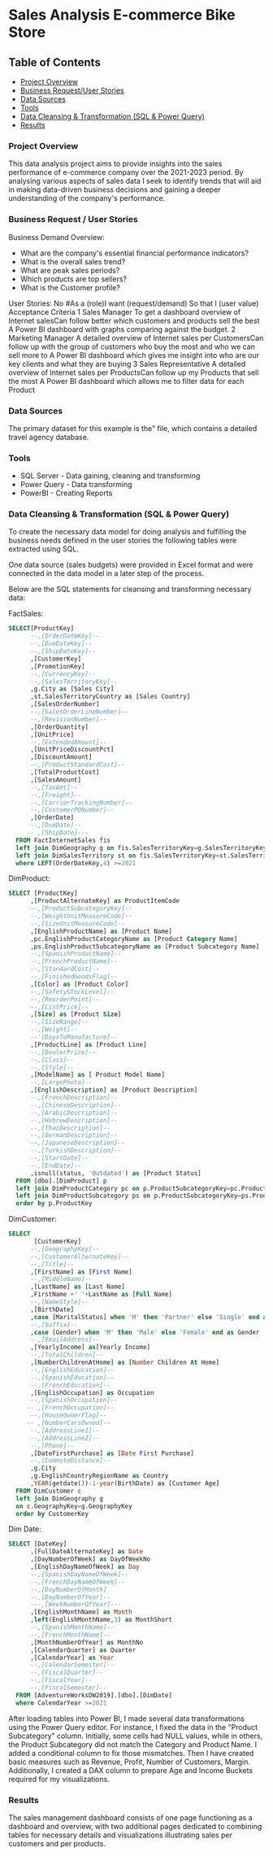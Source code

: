 # Sales Analysis E-commerce Bike Store
#### 

## Table of Contents

- [Project Overview](#projectoverview)
- [Business Request/User Stories](#business-requestuser-stories)
- [Data Sources](#data-sources)
- [Tools](#tools)
- [Data Cleansing & Transformation (SQL & Power Query)](#data-cleansing&transformation)
- [Results](#results)

### Project Overview

This data analysis project aims to provide insights into the sales performance of e-commerce company over the 2021-2023 period. By analysing various aspects of sales data I seek to identify trends that will aid in making data-driven business decisions and gaining a deeper understanding of the company's performance.

### Business Request / User Stories

Business Demand Overview:

- What are the company's essential financial performance indicators?
- What is the overall sales trend? 
- What are peak sales periods?
- Which products are top sellers?
- What is the Customer profile?

User Stories:
No #As a (role)I want (request/demand) So that I (user value) Acceptance Criteria
1 Sales Manager To get a dashboard overview of Internet salesCan follow better which customers and products sell the best A Power BI dashboard with graphs comparing against the budget.
2 Marketing Manager A detailed overview of Internet sales per CustomersCan follow up with the group of customers who buy the most and who we can sell more to A Power BI dashboard which gives me insight into who are our key clients and what they are buying
3 Sales Representative A detailed overview of Internet sales per ProductsCan follow up my Products that sell the most A Power BI dashboard which allows me to filter data for each Product

### Data Sources

The primary dataset for this example is the" file, which contains a detailed travel agency database.

### Tools

- SQL Server - Data gaining, cleaning and transforming
- Power Query - Data transforming
- PowerBI - Creating Reports


### Data Cleansing & Transformation (SQL & Power Query)

To create the necessary data model for doing analysis and fulfilling the business needs defined in the user stories the following tables were extracted using SQL.

One data source (sales budgets) were provided in Excel format and were connected in the data model in a later step of the process.

Below are the SQL statements for cleansing and transforming necessary data:

FactSales:

```sql
SELECT[ProductKey]
      --,[OrderDateKey]--
      --,[DueDateKey]--
      --,[ShipDateKey]--
      ,[CustomerKey]
      ,[PromotionKey]
      --,[CurrencyKey]--
      --,[SalesTerritoryKey]--
	  ,g.City as [Sales City]
	  ,st.SalesTerritoryCountry as [Sales Country]
      ,[SalesOrderNumber]
      --,[SalesOrderLineNumber]--
      --,[RevisionNumber]--
      ,[OrderQuantity]
      ,[UnitPrice]
      --,[ExtendedAmount]--
      ,[UnitPriceDiscountPct]
      ,[DiscountAmount]
      --,[ProductStandardCost]--
      ,[TotalProductCost]
      ,[SalesAmount]
      --,[TaxAmt]--
      --,[Freight]--
      --,[CarrierTrackingNumber]--
      --,[CustomerPONumber]--
      ,[OrderDate]
      --,[DueDate]--
     -- ,[ShipDate]---
  FROM FactInternetSales fis
  left join DimGeography g on fis.SalesTerritoryKey=g.SalesTerritoryKey
  left join DimSalesTerritory st on fis.SalesTerritoryKey=st.SalesTerritoryKey
  where LEFT(OrderDateKey,4) >=2021
```

DimProduct:

```sql
SELECT [ProductKey]
      ,[ProductAlternateKey] as ProductItemCode
      --,[ProductSubcategoryKey]--
      --,[WeightUnitMeasureCode]--
      --,[SizeUnitMeasureCode]--
      ,[EnglishProductName] as [Product Name]
	  ,pc.EnglishProductCategoryName as [Product Category Name]
	  ,ps.EnglishProductSubcategoryName as [Product Subcategory Name]
      --,[SpanishProductName]--
      --,[FrenchProductName]--
      --,[StandardCost]--
      --,[FinishedGoodsFlag]--
      ,[Color] as [Product Color]
      --,[SafetyStockLevel]--
      --,[ReorderPoint]--
      --,[ListPrice]--
      ,[Size] as [Product Size]
      --,[SizeRange]--
      --,[Weight]--
      --'[DaysToManufacture]--
      ,[ProductLine] as [Product Line]
      --,[DealerPrice]--
      --,[Class]--
      --,[Style]--
      ,[ModelName] as [ Product Model Name]
      --,[LargePhoto]--
      ,[EnglishDescription] as [Product Description]
      --,[FrenchDescription]--
      --,[ChineseDescription]--
      --,[ArabicDescription]--
      --,[HebrewDescription]--
      --,[ThaiDescription]--
      --,[GermanDescription]--
      --,[JapaneseDescription]--
      --,[TurkishDescription]--
      --,[StartDate]--
      --,[EndDate]--
      ,isnull(status, 'Outdated') as [Product Status]
  FROM [dbo].[DimProduct] p
  left join DimProductCategory pc on p.ProductSubcategoryKey=pc.ProductCategoryKey
  left join DimProductSubcategory ps on p.ProductSubcategoryKey=ps.ProductSubcategoryKey
  order by p.ProductKey
```

DimCustomer:

```sql
SELECT
       [CustomerKey]
      --,[GeographyKey]--
      --,[CustomerAlternateKey]--
      --,[Title]--
      ,[FirstName] as [First Name]
      --,[MiddleName]--
      ,[LastName] as [Last Name]
	  ,FirstName +' '+LastName as [Full Name]
      --,[NameStyle]--
      ,[BirthDate]
	  ,case [MaritalStatus] when 'M' then 'Partner' else 'Single' end as [Relationship Status]
      --,[Suffix]--
      ,case [Gender] when 'M' then 'Male' else 'Female' end as Gender
      --,[EmailAddress]--
      ,[YearlyIncome] as[Yearly Income]
      --,[TotalChildren]--
      ,[NumberChildrenAtHome] as [Number Children At Home]
      --,[EnglishEducation]--
      --,[SpanishEducation]--
      --,[FrenchEducation]--
      ,[EnglishOccupation] as Occupation
      --,[SpanishOccupation]--
     -- ,[FrenchOccupation]--
      --,[HouseOwnerFlag]--
     -- ,[NumberCarsOwned]--
      --,[AddressLine1]--
      --,[AddressLine2]--
      --,[Phone]--
      ,[DateFirstPurchase] as [Date First Purchase]
      --,[CommuteDistance]--
	  ,g.City
	  ,g.EnglishCountryRegionName as Country
	  ,YEAR(getdate())-1-year(BirthDate) as [Customer Age]
  FROM DimCustomer c
  left join DimGeography g 
  on c.GeographyKey=g.GeographyKey
  order by CustomerKey
```

Dim Date:

```sql
SELECT [DateKey]
      ,[FullDateAlternateKey] as Date
      ,[DayNumberOfWeek] as DayOfWeekNo
      ,[EnglishDayNameOfWeek] as Day
      --,[SpanishDayNameOfWeek]--
      --,[FrenchDayNameOfWeek]--
      --,[DayNumberOfMonth]
      --,[DayNumberOfYear]--
      ---,[WeekNumberOfYear]---
      ,[EnglishMonthName] as Month
	  ,left(EnglishMonthName,3) as MonthShort
      --,[SpanishMonthName]--
      --,[FrenchMonthName]--
      ,[MonthNumberOfYear] as MonthNo
      ,[CalendarQuarter] as Quarter
      ,[CalendarYear] as Year
      --,[CalendarSemester]--
      --,[FiscalQuarter]--
      --,[FiscalYear]--
      --,[FiscalSemester]--
  FROM [AdventureWorksDW2019].[dbo].[DimDate]
  where CalendarYear >=2021
```

After loading tables into Power BI, I made several data transformations using the Power Query editor. For instance, I fixed the data in the "Product Subcategory" column. Initially, some cells had NULL values, while in others, the Product Subcategory did not match the Category and Product Name. I added a conditional column to fix those mismatches. Then I have created basic measures such as Revenue, Profit, Number of Customers, Margin. Additionally, I created a DAX column to prepare Age and Income Buckets required for my visualizations.

### Results

The sales management dashboard consists of one page functioning as a dashboard and overview, with two additional pages dedicated to combining tables for necessary details and visualizations illustrating sales per customers and per products.




